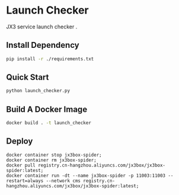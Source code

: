 # Launch Checker
JX3 service launch checker .

## Install Dependency
```bash
pip install -r ./requirements.txt
```

## Quick Start
```bash
python launch_checker.py
```

## Build A Docker Image
```bash
docker build . -t launch_checker
```


## Deploy
```
docker container stop jx3box-spider;
docker container rm jx3box-spider;
docker pull registry.cn-hangzhou.aliyuncs.com/jx3box/jx3box-spider:latest;
docker container run -dt --name jx3box-spider -p 11003:11003 --restart=always --network cms registry.cn-hangzhou.aliyuncs.com/jx3box/jx3box-spider:latest;
```